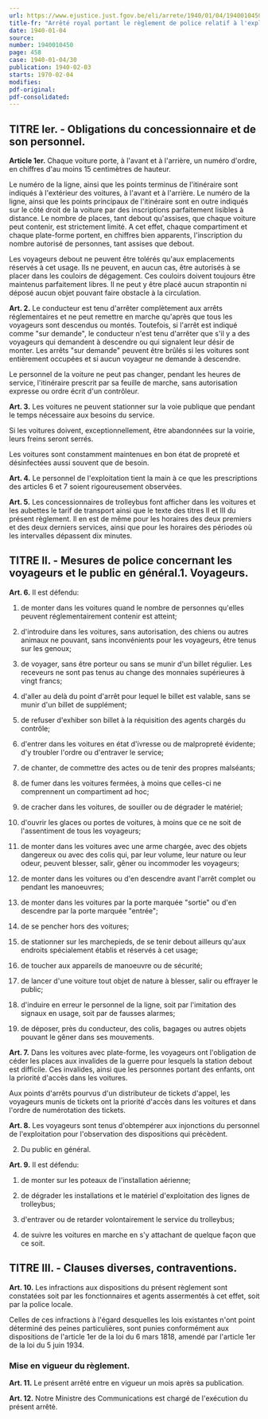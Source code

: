 ```yaml
---
url: https://www.ejustice.just.fgov.be/eli/arrete/1940/01/04/1940010450/justel
title-fr: "Arrêté royal portant le règlement de police relatif à l'exploitation des lignes de trolleybus concédées ou à concéder par le gouvernement en application de la loi du 29 août 1931, étendant aux trolleybus les lois des 9 juillet 1875 et 15 août 1897 sur les tramways."
date: 1940-01-04
source:
number: 1940010450
page: 458
case: 1940-01-04/30
publication: 1940-02-03
starts: 1970-02-04
modifies:
pdf-original:
pdf-consolidated:
---
```


## TITRE Ier. - Obligations du concessionnaire et de son personnel.

**Article 1er.** Chaque voiture porte, à l'avant et à l'arrière, un numéro d'ordre, en chiffres d'au moins 15 centimètres de hauteur.

Le numéro de la ligne, ainsi que les points terminus de l'itinéraire sont indiqués à l'extérieur des voitures, à l'avant et à l'arrière. Le numéro de la ligne, ainsi que les points principaux de l'itinéraire sont en outre indiqués sur le côté droit de la voiture par des inscriptions parfaitement lisibles à distance. Le nombre de places, tant debout qu'assises, que chaque voiture peut contenir, est strictement limité. A cet effet, chaque compartiment et chaque plate-forme portent, en chiffres bien apparents, l'inscription du nombre autorisé de personnes, tant assises que debout.

Les voyageurs debout ne peuvent être tolérés qu'aux emplacements réservés à cet usage. Ils ne peuvent, en aucun cas, être autorisés à se placer dans les couloirs de dégagement. Ces couloirs doivent toujours être maintenus parfaitement libres. Il ne peut y être placé aucun strapontin ni déposé aucun objet pouvant faire obstacle à la circulation.

**Art. 2.** Le conducteur est tenu d'arrêter complètement aux arrêts réglementaires et ne peut remettre en marche qu'après que tous les voyageurs sont descendus ou montés. Toutefois, si l'arrêt est indiqué comme "sur demande", le conducteur n'est tenu d'arrêter que s'il y a des voyageurs qui demandent à descendre ou qui signalent leur désir de monter. Les arrêts "sur demande" peuvent être brûlés si les voitures sont entièrement occupées et si aucun voyageur ne demande à descendre.

Le personnel de la voiture ne peut pas changer, pendant les heures de service, l'itinéraire prescrit par sa feuille de marche, sans autorisation expresse ou ordre écrit d'un contrôleur.

**Art. 3.** Les voitures ne peuvent stationner sur la voie publique que pendant le temps nécessaire aux besoins du service.

Si les voitures doivent, exceptionnellement, être abandonnées sur la voirie, leurs freins seront serrés.

Les voitures sont constamment maintenues en bon état de propreté et désinfectées aussi souvent que de besoin.

**Art. 4.** Le personnel de l'exploitation tient la main à ce que les prescriptions des articles 6 et 7 soient rigoureusement observées.

**Art. 5.** Les concessionnaires de trolleybus font afficher dans les voitures et les aubettes le tarif de transport ainsi que le texte des titres II et III du présent règlement. Il en est de même pour les horaires des deux premiers et des deux derniers services, ainsi que pour les horaires des périodes où les intervalles dépassent dix minutes.

## TITRE II. - Mesures de police concernant les voyageurs et le public en général.1. Voyageurs.

**Art. 6.** Il est défendu:

1. de monter dans les voitures quand le nombre de personnes qu'elles peuvent réglementairement contenir est atteint;

2. d'introduire dans les voitures, sans autorisation, des chiens ou autres animaux ne pouvant, sans inconvénients pour les voyageurs, être tenus sur les genoux;

3. de voyager, sans être porteur ou sans se munir d'un billet régulier. Les receveurs ne sont pas tenus au change des monnaies supérieures à vingt francs;

4. d'aller au delà du point d'arrêt pour lequel le billet est valable, sans se munir d'un billet de supplément;

5. de refuser d'exhiber son billet à la réquisition des agents chargés du contrôle;

6. d'entrer dans les voitures en état d'ivresse ou de malpropreté évidente; d'y troubler l'ordre ou d'entraver le service;

7. de chanter, de commettre des actes ou de tenir des propres malséants;

8. de fumer dans les voitures fermées, à moins que celles-ci ne comprennent un compartiment ad hoc;

9. de cracher dans les voitures, de souiller ou de dégrader le matériel;

10. d'ouvrir les glaces ou portes de voitures, à moins que ce ne soit de l'assentiment de tous les voyageurs;

11. de monter dans les voitures avec une arme chargée, avec des objets dangereux ou avec des colis qui, par leur volume, leur nature ou leur odeur, peuvent blesser, salir, gêner ou incommoder les voyageurs;

12. de monter dans les voitures ou d'en descendre avant l'arrêt complet ou pendant les manoeuvres;

13. de monter dans les voitures par la porte marquée "sortie" ou d'en descendre par la porte marquée "entrée";

14. de se pencher hors des voitures;

15. de stationner sur les marchepieds, de se tenir debout ailleurs qu'aux endroits spécialement établis et réservés à cet usage;

16. de toucher aux appareils de manoeuvre ou de sécurité;

17. de lancer d'une voiture tout objet de nature à blesser, salir ou effrayer le public;

18. d'induire en erreur le personnel de la ligne, soit par l'imitation des signaux en usage, soit par de fausses alarmes;

19. de déposer, près du conducteur, des colis, bagages ou autres objets pouvant le gêner dans ses mouvements.

**Art. 7.** Dans les voitures avec plate-forme, les voyageurs ont l'obligation de céder les places aux invalides de la guerre pour lesquels la station debout est difficile. Ces invalides, ainsi que les personnes portant des enfants, ont la priorité d'accès dans les voitures.

Aux points d'arrêts pourvus d'un distributeur de tickets d'appel, les voyageurs munis de tickets ont la priorité d'accès dans les voitures et dans l'ordre de numérotation des tickets.

**Art. 8.** Les voyageurs sont tenus d'obtempérer aux injonctions du personnel de l'exploitation pour l'observation des dispositions qui précèdent.

2. Du public en général.

**Art. 9.** Il est défendu:

1. de monter sur les poteaux de l'installation aérienne;

2. de dégrader les installations et le matériel d'exploitation des lignes de trolleybus;

3. d'entraver ou de retarder volontairement le service du trolleybus;

4. de suivre les voitures en marche en s'y attachant de quelque façon que ce soit.

## TITRE III. - Clauses diverses, contraventions.

**Art. 10.** Les infractions aux dispositions du présent règlement sont constatées soit par les fonctionnaires et agents assermentés à cet effet, soit par la police locale.

Celles de ces infractions à l'égard desquelles les lois existantes n'ont point déterminé des peines particulières, sont punies conformément aux dispositions de l'article 1er de la loi du 6 mars 1818, amendé par l'article 1er de la loi du 5 juin 1934.

### Mise en vigueur du règlement.

**Art. 11.** Le présent arrêté entre en vigueur un mois après sa publication.

**Art. 12.** Notre Ministre des Communications est chargé de l'exécution du présent arrêté.
